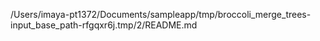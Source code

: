 /Users/imaya-pt1372/Documents/sampleapp/tmp/broccoli_merge_trees-input_base_path-rfgqxr6j.tmp/2/README.md